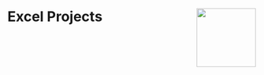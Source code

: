 # Excel Projects <img src="https://grib69.ru/wp-content/uploads/2019/07/microsoft_office_excel.png" align="right" width="120" />

